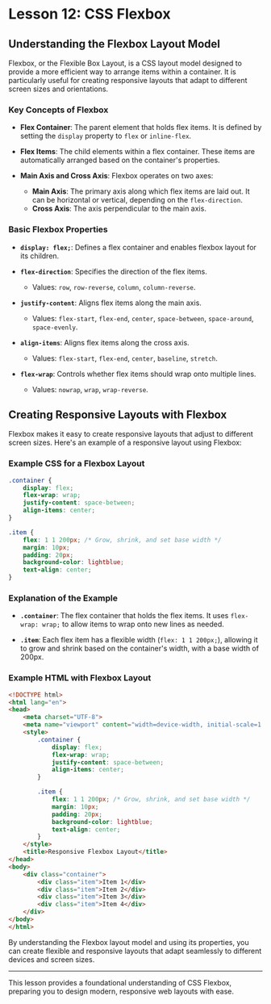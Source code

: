 # Lesson 12: CSS Flexbox

## Understanding the Flexbox Layout Model

Flexbox, or the Flexible Box Layout, is a CSS layout model designed to provide a more efficient way to arrange items within a container. It is particularly useful for creating responsive layouts that adapt to different screen sizes and orientations.

### Key Concepts of Flexbox

- **Flex Container**: The parent element that holds flex items. It is defined by setting the `display` property to `flex` or `inline-flex`.

- **Flex Items**: The child elements within a flex container. These items are automatically arranged based on the container's properties.

- **Main Axis and Cross Axis**: Flexbox operates on two axes:
  - **Main Axis**: The primary axis along which flex items are laid out. It can be horizontal or vertical, depending on the `flex-direction`.
  - **Cross Axis**: The axis perpendicular to the main axis.

### Basic Flexbox Properties

- **`display: flex;`**: Defines a flex container and enables flexbox layout for its children.

- **`flex-direction`**: Specifies the direction of the flex items.
  - Values: `row`, `row-reverse`, `column`, `column-reverse`.

- **`justify-content`**: Aligns flex items along the main axis.
  - Values: `flex-start`, `flex-end`, `center`, `space-between`, `space-around`, `space-evenly`.

- **`align-items`**: Aligns flex items along the cross axis.
  - Values: `flex-start`, `flex-end`, `center`, `baseline`, `stretch`.

- **`flex-wrap`**: Controls whether flex items should wrap onto multiple lines.
  - Values: `nowrap`, `wrap`, `wrap-reverse`.

## Creating Responsive Layouts with Flexbox

Flexbox makes it easy to create responsive layouts that adjust to different screen sizes. Here's an example of a responsive layout using Flexbox:

### Example CSS for a Flexbox Layout

```css
.container {
    display: flex;
    flex-wrap: wrap;
    justify-content: space-between;
    align-items: center;
}

.item {
    flex: 1 1 200px; /* Grow, shrink, and set base width */
    margin: 10px;
    padding: 20px;
    background-color: lightblue;
    text-align: center;
}
```

### Explanation of the Example

- **`.container`**: The flex container that holds the flex items. It uses `flex-wrap: wrap;` to allow items to wrap onto new lines as needed.

- **`.item`**: Each flex item has a flexible width (`flex: 1 1 200px;`), allowing it to grow and shrink based on the container's width, with a base width of 200px.

### Example HTML with Flexbox Layout

```html
<!DOCTYPE html>
<html lang="en">
<head>
    <meta charset="UTF-8">
    <meta name="viewport" content="width=device-width, initial-scale=1.0">
    <style>
        .container {
            display: flex;
            flex-wrap: wrap;
            justify-content: space-between;
            align-items: center;
        }

        .item {
            flex: 1 1 200px; /* Grow, shrink, and set base width */
            margin: 10px;
            padding: 20px;
            background-color: lightblue;
            text-align: center;
        }
    </style>
    <title>Responsive Flexbox Layout</title>
</head>
<body>
    <div class="container">
        <div class="item">Item 1</div>
        <div class="item">Item 2</div>
        <div class="item">Item 3</div>
        <div class="item">Item 4</div>
    </div>
</body>
</html>
```

By understanding the Flexbox layout model and using its properties, you can create flexible and responsive layouts that adapt seamlessly to different devices and screen sizes.

---

This lesson provides a foundational understanding of CSS Flexbox, preparing you to design modern, responsive web layouts with ease.